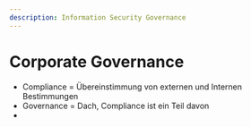 ```yaml
---
description: Information Security Governance
---
```


# Corporate Governance

* Compliance = Übereinstimmung von externen und Internen Bestimmungen
* Governance = Dach, Compliance ist ein Teil davon
* 
